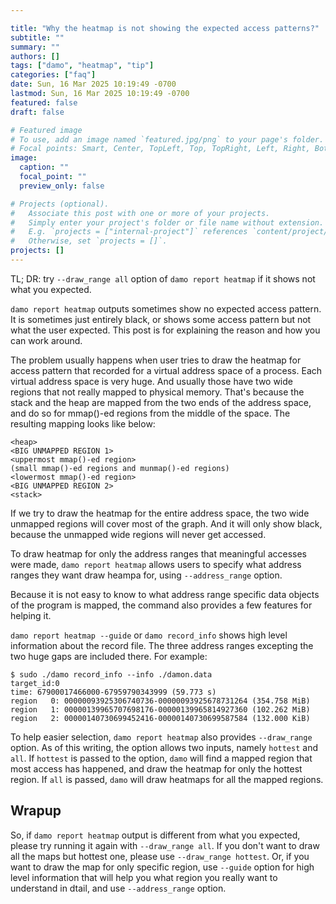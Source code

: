 ```yaml
---

title: "Why the heatmap is not showing the expected access patterns?"
subtitle: ""
summary: ""
authors: []
tags: ["damo", "heatmap", "tip"]
categories: ["faq"]
date: Sun, 16 Mar 2025 10:19:49 -0700
lastmod: Sun, 16 Mar 2025 10:19:49 -0700
featured: false
draft: false

# Featured image
# To use, add an image named `featured.jpg/png` to your page's folder.
# Focal points: Smart, Center, TopLeft, Top, TopRight, Left, Right, BottomLeft, Bottom, BottomRight.
image:
  caption: ""
  focal_point: ""
  preview_only: false

# Projects (optional).
#   Associate this post with one or more of your projects.
#   Simply enter your project's folder or file name without extension.
#   E.g. `projects = ["internal-project"]` references `content/project/deep-learning/index.md`.
#   Otherwise, set `projects = []`.
projects: []
---
```


TL; DR: try `--draw_range all` option of `damo report heatmap` if it shows not
what you expected.

`damo report heatmap` outputs sometimes show no expected access pattern.  It is
sometimes just entirely black, or shows some access pattern but not what the
user expected.  This post is for explaining the reason and how you can work around.

The problem usually happens when user tries to draw the heatmap for access
pattern that recorded for a virtual address space of a process.  Each virtual
address space is very huge.  And usually those have two wide regions that not
really mapped to physical memory. That's because the stack and the heap are
mapped from the two ends of the address space, and do so for mmap()-ed regions
from the middle of the space.  The resulting mapping looks like below:

```
<heap>
<BIG UNMAPPED REGION 1>
<uppermost mmap()-ed region>
(small mmap()-ed regions and munmap()-ed regions)
<lowermost mmap()-ed region>
<BIG UNMAPPED REGION 2>
<stack>
```

If we try to draw the heatmap for the entire address space, the two wide
unmapped regions will cover most of the graph. And it will only show black,
because the unmapped wide regions will never get accessed.

To draw heatmap for only the address ranges that meaningful accesses were made,
`damo report heatmap` allows users to specify what address ranges they want
draw heampa for, using `--address_range` option.

Because it is not easy to know to what address range specific data objects of
the program is mapped, the command also provides a few features for helping it.

`damo report heatmap --guide` or `damo record_info` shows high level
information about the record file.  The three address ranges excepting the two
huge gaps are included there.  For example:

```
$ sudo ./damo record_info --info ./damon.data
target_id:0
time: 67900017466000-67959790343999 (59.773 s)
region   0: 00000093925306740736-00000093925678731264 (354.758 MiB)
region   1: 00000139965707698176-00000139965814927360 (102.262 MiB)
region   2: 00000140730699452416-00000140730699587584 (132.000 KiB)
```

To help easier selection, `damo report heatmap` also provides `--draw_range`
option.  As of this writing, the option allows two inputs, namely `hottest` and
`all`.  If `hottest` is passed to the option, `damo` will find a mapped region
that most access has happened, and draw the heatmap for only the hottest
region.  If `all` is passed, `damo` will draw heatmaps for all the mapped
regions.

Wrapup
------

So, if `damo report heatmap` output is different from what you expected, please
try running it again with `--draw_range all`.  If you don't want to draw all
the maps but hottest one, please use `--draw_range hottest`.  Or, if you want
to draw the map for only specific region, use `--guide` option for high level
information that will help you what region you really want to understand in
dtail, and use `--address_range` option.
